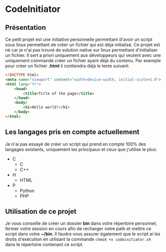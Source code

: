 # CodeInitiator

## Présentation

Ce petit projet est une initiative personnelle permettant d'avoir un script sous linux permettant de créer un fichier qui est déjà initialisé. Ce projet est né car je n'ai pas trouvé de solution native sur linux permettant d'initialiser un fichier. Il sert a priori uniquement aux développeurs qui veulent avec une uniquement commande créer un fichier ayant déjà du contenu. Par exemple pour créer un fichier <b>.html</b> il contiendra déjà le texte suivant:  
```html
<!DOCTYPE html>
<meta name="viewport" content="width=device-width, initial-scale=1.0">
<html lang="fr">
	<head>
		<title>Title of the page</title>
	</head>
	<body>
		<h1>Hello world!</h1>
	</body>
</html>
```

## Les langages pris en compte actuellement

Je n'ai pas essayé de créer un script qui prend en compte 100% des langages existants, uniquement les principaux et ceux que j'utilise le plus:  

+ C
    + C
    + C++
+ H
    + HTML
+ P
    + Python
	+ PHP

## Utilisation de ce projet

Je vous conseille de créer un dossier <b>bin</b> dans votre répertoire personnel, fermer votre session en cours afin de recharger votre path et mettre ce script dans votre <b>~/bin</b>. Il faudra vous assurer également que le script ai les droits d'exécution en utilisant la commande ```chmod +x codeinitiator.sh``` dans le répertoire contenant ce script.
